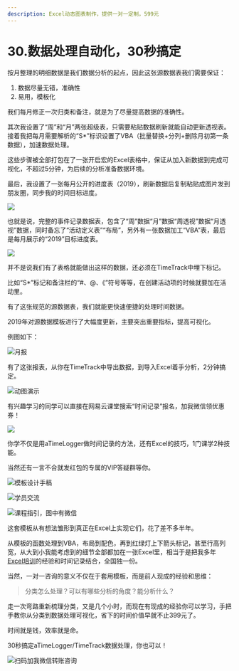 ```yaml
---
description: Excel动态图表制作，提供一对一定制，599元
---
```


# 30.数据处理自动化，30秒搞定

按月整理的明细数据是我们数据分析的起点，因此这张源数据表我们需要保证：

1. 数据尽量无错，准确性
2. 易用，模板化

我们每月修正一次归类和备注，就是为了尽量提高数据的准确性。

其次我设置了“周”和“月”两张超级表，只需要粘贴数据刷新就能自动更新透视表。接着我把每月需要解析的“S\*”标识设置了VBA（批量替换+分列+删除月初第一条数据），加速数据处理。

这些步骤被全部打包在了一张开启宏的Excel表格中，保证从加入新数据到完成可视化，不超过5分钟，为后续的分析准备数据环境。

最后，我设置了一张每月公开的进度表（2019），刷新数据后复制粘贴成图片发到朋友圈，同步我的时间目标进度。

![](../.gitbook/assets/tu-pian%20%28109%29.png)

也就是说，完整的事件记录数据表，包含了“周”数据“月”数据“周透视”数据“月透视”数据，同时备忘了“活动定义表”“布局”，另外有一张数据加工“VBA”表，最后是每月展示的“2019”目标进度表。

![](../.gitbook/assets/tu-pian%20%2827%29.png)

并不是说我们有了表格就能做出这样的数据，还必须在TimeTrack中埋下标记。

比如“S\*”标记和备注栏的“\#、@、《”符号等等，在创建活动项的时候就要加在活动里。

有了这张规范的源数据表，我们就能更快速便捷的处理时间数据。

2019年对源数据模板进行了大幅度更新，主要突出重要指标，提高可视化。

例图如下：

![&#x6708;&#x62A5;](../.gitbook/assets/tu-pian%20%28153%29.png)

有了这张报表，从你在TimeTrack中导出数据，到导入Excel着手分析，2分钟搞定。

![&#x52A8;&#x56FE;&#x6F14;&#x793A;](../.gitbook/assets/15s3.gif)

有兴趣学习的同学可以直接在网易云课堂搜索“时间记录”报名，加我微信领优惠券！

![](../.gitbook/assets/xin-jian-microsoft-powerpoint-huan-deng-pian-fang-ying-kan-tu-wang%20%281%29.jpg)

你学不仅是用aTimeLogger做时间记录的方法，还有Excel的技巧，1门课学2种技能。

当然还有一言不合就发红包的专属的VIP答疑群等你。

![&#x6A21;&#x677F;&#x8BBE;&#x8BA1;&#x624B;&#x7A3F;](../.gitbook/assets/qq-tu-pian-20190818164345.jpg)

![&#x5B66;&#x5458;&#x4EA4;&#x6D41;](../.gitbook/assets/tu-pian%20%28161%29.png)

![&#x8BFE;&#x7A0B;&#x6307;&#x5F15;&#xFF0C;&#x56FE;&#x4E2D;&#x6709;&#x5FAE;&#x4FE1;](../.gitbook/assets/tu-pian%20%2821%29.png)

这套模板从有想法雏形到真正在Excel上实现它们，花了差不多半年。

从模板的函数处理到VBA，布局到配色，再到红绿灯上下箭头标记，甚至行高列宽，从大到小我能考虑到的细节全部都加在一张Excel里，相当于是把我多年[Excel培训](https://www.aikewang.com/course/14)的经验和时间记录结合，全国独一份。

当然，一对一咨询的意义不仅在于套用模板，而是前人现成的经验和思维：

> 分类怎么处理？可以有哪些分析的角度？能分析什么？

走一次弯路重新梳理分类，又是几个小时，而现在有现成的经验你可以学习，手把手教你从分类到数据处理可视化，省下的时间价值早就不止399元了。

时间就是钱，效率就是命。

30秒搞定aTimeLogger/TimeTrack数据处理，你也可以！

![&#x626B;&#x7801;&#x52A0;&#x6211;&#x5FAE;&#x4FE1;&#x8F6C;&#x8D26;&#x54A8;&#x8BE2;](../.gitbook/assets/qq-tu-pian-20190808222518.jpg)

